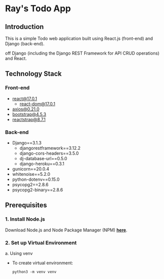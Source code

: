 # Ray's Todo App

## Introduction

This is a simple Todo web application built using React.js (front-end) and Django (back-end).

off Django (including the Django REST Framework for API CRUD operations) and React. 

## Technology Stack

### Front-end
* react@17.0.1
    * react-dom@17.0.1
* axios@0.21.0
* bootstrap@4.5.3
* reactstrap@8.7.1
### Back-end
* Django==3.1.3
    * djangorestframework==3.12.2
    * django-cors-headers==3.5.0
    * dj-database-url==0.5.0
    * django-heroku==0.3.1
* gunicorn==20.0.4
* whitenoise==5.2.0
* python-dotenv==0.15.0
* psycopg2==2.8.6
* psycopg2-binary==2.8.6

## Prerequisites

### 1. Install Node.js
Download Node.js and Node Package Manager (NPM) **[here](https://nodejs.org/en/)**.

### 2. Set up Virtual Environment

a. Using venv

- To create virtual environment:
    ```
    python3 -m venv venv
    ``` 

